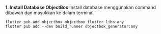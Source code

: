 **1. Install Database ObjectBox**
Install database menggunakan command dibawah dan masukkan ke dalam terminal
```
flutter pub add objectbox objectbox_flutter_libs:any
flutter pub add --dev build_runner objectbox_generator:any
```

